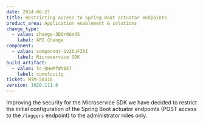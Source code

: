 ```yaml
---
date: 2024-06-27
title: Restricting access to Spring Boot actuator endpoints
product_area: Application enablement & solutions
change_type:
  - value: change-3BQrQ6adS
    label: API Change
component:
  - value: component-Sv2buFZ5I
    label: Microservice SDK
build_artifact:
  - value: tc-QHwMfWtBk7
    label: cumulocity
ticket: MTM-58316
version: 1020.111.0
---
```

Improving the security for the Microservice SDK we have decided to restrict the initial configuration of the Spring Boot actuator endpoints (POST access to the `/loggers` endpoint) to the administrator roles only.
